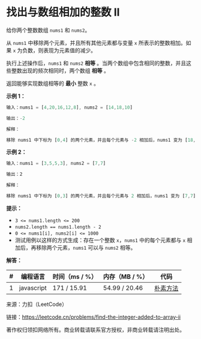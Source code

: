 # 找出与数组相加的整数 II

给你两个整数数组 `nums1` 和 `nums2`。

从 `nums1` 中移除两个元素，并且所有其他元素都与变量 `x` 所表示的整数相加。如果 `x` 为负数，则表现为元素值的减少。

执行上述操作后，`nums1` 和 `nums2` **相等** 。当两个数组中包含相同的整数，并且这些整数出现的频次相同时，两个数组 **相等** 。

返回能够实现数组相等的 **最小** 整数 `x` 。

**示例 1：**

``` javascript
输入：nums1 = [4,20,16,12,8], nums2 = [14,18,10]

输出：-2

解释：

移除 nums1 中下标为 [0,4] 的两个元素，并且每个元素与 -2 相加后，nums1 变为 [18,14,10] ，与 nums2 相等。
```

**示例 2：**

``` javascript
输入：nums1 = [3,5,5,3], nums2 = [7,7]

输出：2

解释：

移除 nums1 中下标为 [0,3] 的两个元素，并且每个元素与 2 相加后，nums1 变为 [7,7] ，与 nums2 相等。
```

**提示：**

- `3 <= nums1.length <= 200`
- `nums2.length == nums1.length - 2`
- `0 <= nums1[i], nums2[i] <= 1000`
- 测试用例以这样的方式生成：存在一个整数 `x`，`nums1` 中的每个元素都与 `x` 相加后，再移除两个元素，`nums1` 可以与 `nums2` 相等。

**解答：**

**#**|**编程语言**|**时间（ms / %）**|**内存（MB / %）**|**代码**
--|--|--|--|--
1|javascript|171 / 15.91|54.99 / 20.46|[朴素方法](./javascript/ac_v1.js)

来源：力扣（LeetCode）

链接：https://leetcode.cn/problems/find-the-integer-added-to-array-ii

著作权归领扣网络所有。商业转载请联系官方授权，非商业转载请注明出处。
